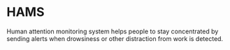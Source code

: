 # HAMS
Human attention monitoring system helps people to stay  concentrated by sending alerts when drowsiness or other  distraction from work is detected.
